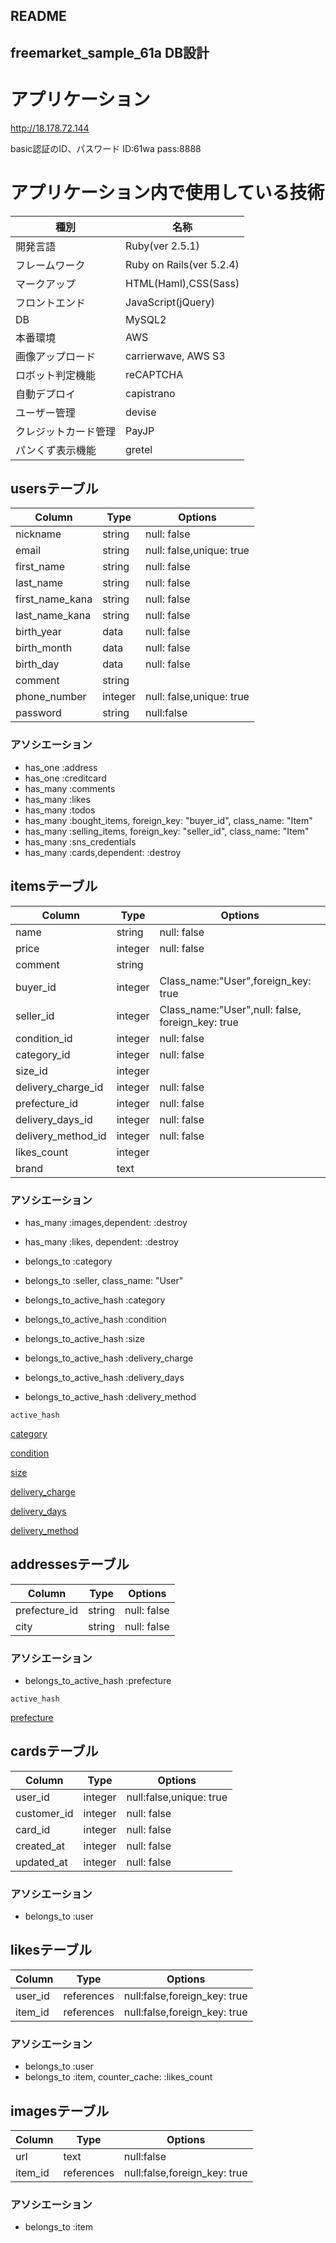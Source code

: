 ## README
## freemarket_sample_61a DB設計

# アプリケーション

http://18.178.72.144

basic認証のID、パスワード
ID:61wa
pass:8888

# アプリケーション内で使用している技術
|種別|名称|
|------|----|
|開発言語	|Ruby(ver 2.5.1)|
|フレームワーク|Ruby on Rails(ver 5.2.4)|
|マークアップ|HTML(Haml),CSS(Sass)|
|フロントエンド|JavaScript(jQuery)|
|DB|MySQL2|
|本番環境|AWS|EC2|
|画像アップロード|carrierwave, AWS S3|
|ロボット判定機能|reCAPTCHA|
|自動デプロイ|capistrano|
|ユーザー管理|devise|
|クレジットカード管理|PayJP|
|パンくず表示機能|gretel|

## usersテーブル
|Column|Type|Options|
|------|----|-------|
|nickname|string|null: false|
|email|string|null: false,unique: true|
|first_name|string|null: false|
|last_name|string|null: false|
|first_name_kana|string|null: false|
|last_name_kana|string|null: false|
|birth_year|data|null: false|
|birth_month|data|null: false|
|birth_day|data|null: false|
|comment|string||
|phone_number|integer|null: false,unique: true|
|password|string|null:false|

### アソシエーション
- has_one :address
- has_one :creditcard
- has_many :comments
- has_many :likes
- has_many :todos
- has_many :bought_items, foreign_key: "buyer_id", class_name: "Item"
- has_many :selling_items, foreign_key: "seller_id", class_name: "Item"
- has_many :sns_credentials
- has_many :cards,dependent: :destroy

## itemsテーブル
|Column|Type|Options|
|------|----|-------|
|name|string|null: false|
|price|integer|null: false|
|comment|string|
|buyer_id|integer|Class_name:"User",foreign_key: true|
|seller_id|integer|Class_name:"User",null: false, foreign_key: true|
|condition_id|integer|null: false|
|category_id|integer|null: false|
|size_id|integer|
|delivery_charge_id|integer|null: false|
|prefecture_id|integer|null: false|
|delivery_days_id|integer|null: false|
|delivery_method_id|integer|null: false|
|likes_count|integer|
|brand|text|

### アソシエーション
- has_many   :images,dependent: :destroy
- has_many :likes, dependent: :destroy

- belongs_to :category
- belongs_to :seller, class_name: "User"

- belongs_to_active_hash :category
- belongs_to_active_hash :condition
- belongs_to_active_hash :size
- belongs_to_active_hash :delivery_charge
- belongs_to_active_hash :delivery_days
- belongs_to_active_hash :delivery_method

`active_hash`

[category](https://github.com/momo8030/freemarket_sample_61a/blob/master/app/models/category.rb)

[condition](https://github.com/momo8030/freemarket_sample_61a/blob/master/app/models/condition.rb)

[size](https://github.com/momo8030/freemarket_sample_61a/blob/master/app/models/size.rb)

[delivery_charge](https://github.com/momo8030/freemarket_sample_61a/blob/master/app/models/delivery_charge.rb)

[delivery_days](https://github.com/momo8030/freemarket_sample_61a/blob/master/app/models/delivery_days.rb)

[delivery_method](https://github.com/momo8030/freemarket_sample_61a/blob/master/app/models/delivery_method.rb)



## addressesテーブル
|Column|Type|Options|
|------|----|-------|
|prefecture_id|string|null: false|
|city|string|null: false|

### アソシエーション
-  belongs_to_active_hash :prefecture

`active_hash`

[prefecture](https://github.com/momo8030/freemarket_sample_61a/blob/master/app/models/prefecture.rb)

## cardsテーブル
|Column|Type|Options|
|------|----|-------|
|user_id|integer|null:false,unique: true|
|customer_id|integer|null: false|
|card_id|integer|null: false|
|created_at|integer|null: false|
|updated_at|integer|null: false|

### アソシエーション
- belongs_to :user

## likesテーブル
|Column|Type|Options|
|------|----|-------|
|user_id|references|null:false,foreign_key: true|
|item_id|references|null:false,foreign_key: true|

### アソシエーション
- belongs_to :user
- belongs_to :item, counter_cache: :likes_count

## imagesテーブル
|Column|Type|Options|
|------|----|-------|
|url|text|null:false|
|item_id|references|null:false,foreign_key: true|

### アソシエーション
- belongs_to :item